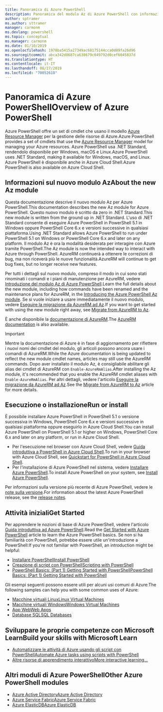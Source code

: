 ```yaml
---
title: Panoramica di Azure PowerShell
description: Panoramica del modulo Az di Azure PowerShell con informazioni su come installare e iniziare a usare il modulo.
author: sptramer
ms.author: sttramer
manager: carmonm
ms.devlang: powershell
ms.topic: conceptual
ms.manager: carmonm
ms.date: 01/10/2019
ms.openlocfilehash: 1978ba5415a27349ac68175144cca0d89fa26d96
ms.sourcegitcommit: abca342d8687ca638679c049792d0cef6045837d
ms.translationtype: HT
ms.contentlocale: it-IT
ms.lasthandoff: 08/27/2019
ms.locfileid: "70052618"
---
```

# <a name="overview-of-azure-powershell"></a><span data-ttu-id="b0613-103">Panoramica di Azure PowerShell</span><span class="sxs-lookup"><span data-stu-id="b0613-103">Overview of Azure PowerShell</span></span>

<span data-ttu-id="b0613-104">Azure PowerShell offre un set di cmdlet che usano il modello [Azure Resource Manager](/azure/azure-resource-manager/resource-group-overview) per la gestione delle risorse di Azure.</span><span class="sxs-lookup"><span data-stu-id="b0613-104">Azure PowerShell provides a set of cmdlets that use the [Azure Resource Manager](/azure/azure-resource-manager/resource-group-overview) model for managing your Azure resources.</span></span> <span data-ttu-id="b0613-105">Azure PowerShell usa .NET Standard, rendendolo disponibile per Windows, macOS e Linux.</span><span class="sxs-lookup"><span data-stu-id="b0613-105">Azure PowerShell uses .NET Standard, making it available for Windows, macOS, and Linux.</span></span>
<span data-ttu-id="b0613-106">Azure PowerShell è disponibile anche in Azure Cloud Shell.</span><span class="sxs-lookup"><span data-stu-id="b0613-106">Azure PowerShell is also available on Azure Cloud Shell.</span></span>

## <a name="about-the-new-az-module"></a><span data-ttu-id="b0613-107">Informazioni sul nuovo modulo Az</span><span class="sxs-lookup"><span data-stu-id="b0613-107">About the new Az module</span></span>

<span data-ttu-id="b0613-108">Questa documentazione descrive il nuovo modulo Az per Azure PowerShell.</span><span class="sxs-lookup"><span data-stu-id="b0613-108">This documentation describes the new Az module for Azure PowerShell.</span></span> <span data-ttu-id="b0613-109">Questo nuovo modulo è scritto da zero in .NET Standard.</span><span class="sxs-lookup"><span data-stu-id="b0613-109">This new module is written from the ground up in .NET Standard.</span></span> <span data-ttu-id="b0613-110">L'uso di .NET Standard consente di eseguire Azure PowerShell in PowerShell 5.1 in Windows oppure PowerShell Core 6.x e versioni successive in qualsiasi piattaforma.</span><span class="sxs-lookup"><span data-stu-id="b0613-110">Using .NET Standard allows Azure PowerShell to run under PowerShell 5.1 on Windows or PowerShell Core 6.x and later on any platform.</span></span> <span data-ttu-id="b0613-111">Il modulo Az è ora la modalità desiderata per interagire con Azure tramite PowerShell.</span><span class="sxs-lookup"><span data-stu-id="b0613-111">The Az module is now the intended way to interact with Azure through PowerShell.</span></span>
<span data-ttu-id="b0613-112">AzureRM continuerà a ottenere le correzioni di bug, ma non riceverà più le nuove funzionalità.</span><span class="sxs-lookup"><span data-stu-id="b0613-112">AzureRM will continue to get bug fixes, but no longer receive new features.</span></span>

<span data-ttu-id="b0613-113">Per tutti i dettagli sul nuovo modulo, compreso il modo in cui sono stati rinominati i comandi e i piani di manutenzione per AzureRM, vedere [Introduzione del modulo Az di Azure PowerShell](new-azureps-module-az.md).</span><span class="sxs-lookup"><span data-stu-id="b0613-113">Learn the full details about the new module, including how commands have been renamed and the maintenance plans for AzureRM, in the [Introducing the Azure PowerShell Az module](new-azureps-module-az.md).</span></span> <span data-ttu-id="b0613-114">Se si vuole iniziare a usare immediatamente il nuovo modulo, vedere [Eseguire la migrazione da AzureRM ad Az](migrate-from-azurerm-to-az.md).</span><span class="sxs-lookup"><span data-stu-id="b0613-114">If you want to get started with using the new module right away, see [Migrate from AzureRM to Az](migrate-from-azurerm-to-az.md).</span></span>

<span data-ttu-id="b0613-115">È anche disponibile la [documentazione di AzureRM](/powershell/azure/azurerm).</span><span class="sxs-lookup"><span data-stu-id="b0613-115">The [AzureRM documentation](/powershell/azure/azurerm) is also available.</span></span>

> [!IMPORTANT]
>
> <span data-ttu-id="b0613-116">Mentre la documentazione di Azure è in fase di aggiornamento per riflettere i nuovi nomi dei cmdlet del modulo, gli articoli possono ancora usare i comandi di AzureRM.</span><span class="sxs-lookup"><span data-stu-id="b0613-116">While the Azure documentation is being updated to reflect the new module cmdlet names, articles may still use the AzureRM commands.</span></span> <span data-ttu-id="b0613-117">Dopo aver installato il modulo Az, è consigliabile abilitare gli alias dei cmdlet di AzureRM con `Enable-AzureRmAlias`.</span><span class="sxs-lookup"><span data-stu-id="b0613-117">After installing the Az module, it's recommended that you enable the AzureRM cmdlet aliases with `Enable-AzureRmAlias`.</span></span> <span data-ttu-id="b0613-118">Per altri dettagli, vedere l'articolo [Eseguire la migrazione da AzureRM ad Az](migrate-from-azurerm-to-az.md).</span><span class="sxs-lookup"><span data-stu-id="b0613-118">See the [Migrate from AzureRM to Az](migrate-from-azurerm-to-az.md) article for more details.</span></span>

## <a name="run-or-install"></a><span data-ttu-id="b0613-119">Esecuzione o installazione</span><span class="sxs-lookup"><span data-stu-id="b0613-119">Run or install</span></span>

<span data-ttu-id="b0613-120">È possibile installare Azure PowerShell in PowerShell 5.1 o versione successiva in Windows, PowerShell Core 6.x e versioni successive in qualsiasi piattaforma oppure eseguirlo in Azure Cloud Shell.</span><span class="sxs-lookup"><span data-stu-id="b0613-120">You can install Azure PowerShell on PowerShell 5.1 or higher on Windows, PowerShell Core 6.x and later on any platform, or run in Azure Cloud Shell.</span></span>

* <span data-ttu-id="b0613-121">Per l'esecuzione nel browser con Azure Cloud Shell, vedere [Guida introduttiva a PowerShell in Azure Cloud Shell](/azure/cloud-shell/quickstart-powershell).</span><span class="sxs-lookup"><span data-stu-id="b0613-121">To run in your browser with Azure Cloud Shell, see [Quickstart for PowerShell in Azure Cloud Shell](/azure/cloud-shell/quickstart-powershell).</span></span>
* <span data-ttu-id="b0613-122">Per l'installazione di Azure PowerShell nel sistema, vedere [Installare Azure PowerShell](install-az-ps.md).</span><span class="sxs-lookup"><span data-stu-id="b0613-122">To install Azure PowerShell on your system, see [Install Azure PowerShell](install-az-ps.md).</span></span>

<span data-ttu-id="b0613-123">Per informazioni sulla versione più recente di Azure PowerShell, vedere le [note sulla versione](release-notes-azureps.md).</span><span class="sxs-lookup"><span data-stu-id="b0613-123">For information about the latest Azure PowerShell release, see the [release notes](release-notes-azureps.md).</span></span>

## <a name="get-started"></a><span data-ttu-id="b0613-124">Attività iniziali</span><span class="sxs-lookup"><span data-stu-id="b0613-124">Get Started</span></span>

<span data-ttu-id="b0613-125">Per apprendere le nozioni di base di Azure PowerShell, vedere l'articolo [Guida introduttiva ad Azure PowerShell](get-started-azureps.md).</span><span class="sxs-lookup"><span data-stu-id="b0613-125">Read the [Get Started with Azure PowerShell](get-started-azureps.md) article to learn the Azure PowerShell basics.</span></span> <span data-ttu-id="b0613-126">Se non si ha familiarità con PowerShell, potrebbe essere utile un'introduzione a PowerShell:</span><span class="sxs-lookup"><span data-stu-id="b0613-126">If you're not familiar with PowerShell, an introduction might be helpful:</span></span>

* [<span data-ttu-id="b0613-127">Installare PowerShell</span><span class="sxs-lookup"><span data-stu-id="b0613-127">Install PowerShell</span></span>](/powershell/scripting/install/installing-powershell)
* [<span data-ttu-id="b0613-128">Creazione di script con PowerShell</span><span class="sxs-lookup"><span data-stu-id="b0613-128">Scripting with PowerShell</span></span>](/powershell/scripting/powershell-scripting)
* [<span data-ttu-id="b0613-129">PowerShell Basics: (Part 1) Getting Started with PowerShell</span><span class="sxs-lookup"><span data-stu-id="b0613-129">PowerShell Basics: (Part 1) Getting Started with PowerShell</span></span>](https://channel9.msdn.com/Blogs/Taste-of-Premier/PowerShellBasicsPart1)

<span data-ttu-id="b0613-130">Gli esempi seguenti possono essere utili per alcuni usi comuni di Azure:</span><span class="sxs-lookup"><span data-stu-id="b0613-130">The following samples can help you with some common uses of Azure:</span></span>

* [<span data-ttu-id="b0613-131">Macchine virtuali Linux</span><span class="sxs-lookup"><span data-stu-id="b0613-131">Linux Virtual Machines</span></span>](/azure/virtual-machines/virtual-machines-linux-powershell-samples?toc=/powershell/azure/toc.json)
* [<span data-ttu-id="b0613-132">Macchine virtuali Windows</span><span class="sxs-lookup"><span data-stu-id="b0613-132">Windows Virtual Machines</span></span>](/azure/virtual-machines/virtual-machines-windows-powershell-samples?toc=/powershell/azure/toc.json)
* [<span data-ttu-id="b0613-133">App Web</span><span class="sxs-lookup"><span data-stu-id="b0613-133">Web Apps</span></span>](/azure/app-service-web/app-service-powershell-samples?toc=/powershell/azure/toc.json)
* [<span data-ttu-id="b0613-134">Database SQL</span><span class="sxs-lookup"><span data-stu-id="b0613-134">SQL Databases</span></span>](/azure/sql-database/sql-database-powershell-samples?toc=/powershell/azure/toc.json)

## <a name="build-your-skills-with-microsoft-learn"></a><span data-ttu-id="b0613-135">Sviluppare le proprie competenze con Microsoft Learn</span><span class="sxs-lookup"><span data-stu-id="b0613-135">Build your skills with Microsoft Learn</span></span>

- [<span data-ttu-id="b0613-136">Automatizzare le attività di Azure usando gli script con PowerShell</span><span class="sxs-lookup"><span data-stu-id="b0613-136">Automate Azure tasks using scripts with PowerShell</span></span>](/learn/modules/automate-azure-tasks-with-powershell/)
- [<span data-ttu-id="b0613-137">Altre risorse di apprendimento interattivo</span><span class="sxs-lookup"><span data-stu-id="b0613-137">More interactive learning...</span></span>](/learn/browse/?term=powershell)

## <a name="other-azure-powershell-modules"></a><span data-ttu-id="b0613-138">Altri moduli di Azure PowerShell</span><span class="sxs-lookup"><span data-stu-id="b0613-138">Other Azure PowerShell modules</span></span>

* [<span data-ttu-id="b0613-139">Azure Active Directory</span><span class="sxs-lookup"><span data-stu-id="b0613-139">Azure Active Directory</span></span>](/powershell/azure/active-directory/)
* [<span data-ttu-id="b0613-140">Azure Service Fabric</span><span class="sxs-lookup"><span data-stu-id="b0613-140">Azure Service Fabric</span></span>](/powershell/azure/service-fabric/)
* [<span data-ttu-id="b0613-141">Azure ElasticDB</span><span class="sxs-lookup"><span data-stu-id="b0613-141">Azure ElasticDB</span></span>](/powershell/azure/elasticdbjobs/)
